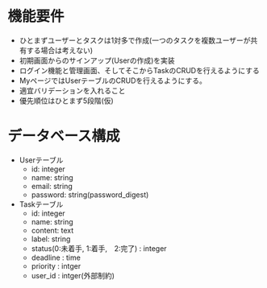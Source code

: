 # 機能要件
* ひとまずユーザーとタスクは1対多で作成(一つのタスクを複数ユーザーが共有する場合は考えない)
* 初期画面からのサインアップ(Userの作成)を実装
* ログイン機能と管理画面、そしてそこからTaskのCRUDを行えるようにする
* MyページではUserテーブルのCRUDを行えるようにする。
* 適宜バリデーションを入れること
* 優先順位はひとまず5段階(仮)


# データベース構成
* Userテーブル
    * id: integer
    * name: string
    * email: string
    * password: string(password_digest)
* Taskテーブル
    * id: integer
    * name: string
    * content: text
    * label: string
    * status(0:未着手, 1:着手,　2:完了) : integer
    * deadline : time
    * priority : intger
    * user_id : intger(外部制約)